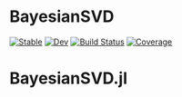 # BayesianSVD

[![Stable](https://img.shields.io/badge/docs-stable-blue.svg)](https://jsnowynorth.github.io/BayesianSVD.jl/stable/)
[![Dev](https://img.shields.io/badge/docs-dev-blue.svg)](https://jsnowynorth.github.io/BayesianSVD.jl/dev/)
[![Build Status](https://github.com/jsnowynorth/BayesianSVD.jl/actions/workflows/CI.yml/badge.svg?branch=main)](https://github.com/jsnowynorth/BayesianSVD.jl/actions/workflows/CI.yml?query=branch%3Amain)
[![Coverage](https://codecov.io/gh/jsnowynorth/BayesianSVD.jl/branch/main/graph/badge.svg)](https://codecov.io/gh/jsnowynorth/BayesianSVD.jl)
# BayesianSVD.jl
